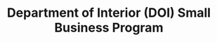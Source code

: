 ---
highlight: "false" 
title: "Department of Interior (DOI) Small Business Program "
description: "The Department of the Interior's Office of Small and Disadvantaged Business Utilization (OSDBU) advises the Secretary of the Interior on all matters related to small business and collaborates with leadership throughout the Department to maximize opportunities for small businesses in our acquisitions.  The OSDBU implements policies, procedures, and training programs for the Department to emphasize our commitment to contracting with small businesses. Our mission also includes outreach to small and disadvantaged business communities, including Indian economic enterprises, small disadvantaged, women-owned, veteran-owned, service disabled veteran owned, and small businesses located in historically underutilized business zones (HUBZone) areas."
url-link: "https://www.doi.gov/pmb/osdbu"
type: "HTML"
gov-only: "false"
is-external: "true"
publication-date: "January 01, 2023"
reading-time: "5"
resource-type: "Information Slick"
filter: "small-business"
audience: "industry-all-businesses"
branded-offerings: "small-business-support"
---